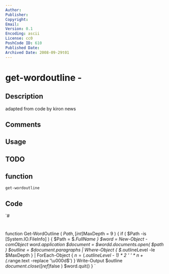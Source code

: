 ```yaml
---
Author: 
Publisher: 
Copyright: 
Email: 
Version: 0.1
Encoding: ascii
License: cc0
PoshCode ID: 610
Published Date: 
Archived Date: 2008-09-29t01
---
```


# get-wordoutline - 

## Description

adapted from code by kiron  news

## Comments



## Usage



## TODO



## function

`get-wordoutline`

## Code

`#
 #
 function Get-WordOutline ( $Path, [int]$MaxDepth = 9 ) {
 	if ( $Path -is [System.IO.FileInfo] ) { $Path = $_.FullName }
 	$word = New-Object -comObject word.application
 	$document = $wordd.documents.open( $path )
 	$outline = $document.paragraphs | Where-Object {
 		$_.outlineLevel -le $MaxDepth
 	} | ForEach-Object {
 		$n = ($_.outlineLevel - 1) * 2
 		' ' * $n + ($_.range.text -replace '\u000d$')
 	}
 	Write-Output $outline
 	$document.close( [ref]$false )
 	$word.quit()
 }
`

